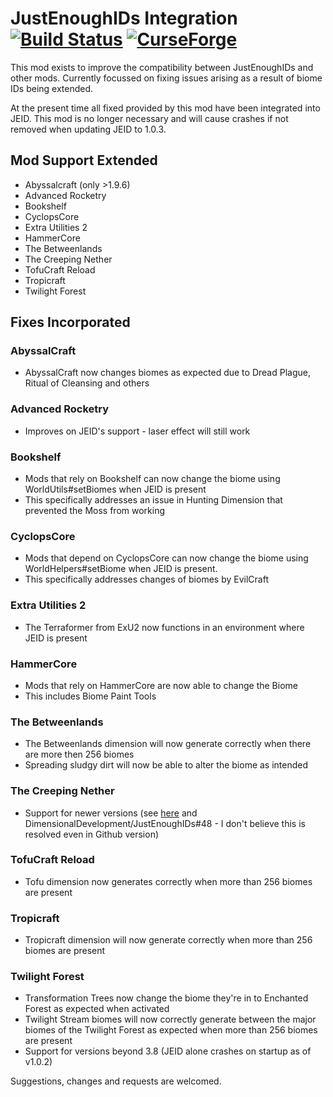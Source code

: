 # JustEnoughIDs Integration [![Build Status](https://travis-ci.org/robertdroptables-mcmods/JEIDsIntegration.svg?branch=master)](https://travis-ci.org/robertdroptables-mcmods/JEIDsIntegration) [![CurseForge](http://cf.way2muchnoise.eu/318572.svg)](https://www.curseforge.com/minecraft/mc-mods/justenoughids-integration-jeidsi)
This mod exists to improve the compatibility between JustEnoughIDs and other mods. Currently focussed on fixing issues arising as a result of biome IDs being extended.

At the present time all fixed provided by this mod have been integrated into JEID. This mod is no longer necessary and will cause crashes if not removed when updating JEID to 1.0.3.

## Mod Support Extended
* Abyssalcraft (only >1.9.6)
* Advanced Rocketry
* Bookshelf
* CyclopsCore
* Extra Utilities 2
* HammerCore
* The Betweenlands
* The Creeping Nether
* TofuCraft Reload
* Tropicraft
* Twilight Forest

## Fixes Incorporated
### AbyssalCraft
* AbyssalCraft now changes biomes as expected due to Dread Plague, Ritual of Cleansing and others

### Advanced Rocketry
* Improves on JEID's support - laser effect will still work

### Bookshelf
* Mods that rely on Bookshelf can now change the biome using WorldUtils#setBiomes when JEID is present
* This specifically addresses an issue in Hunting Dimension that prevented the Moss from working

### CyclopsCore
* Mods that depend on CyclopsCore can now change the biome using WorldHelpers#setBiome when JEID is present.
* This specifically addresses changes of biomes by EvilCraft

### Extra Utilities 2
* The Terraformer from ExU2 now functions in an environment where JEID is present

### HammerCore
* Mods that rely on HammerCore are now able to change the Biome
* This includes Biome Paint Tools

### The Betweenlands
* The Betweenlands dimension will now generate correctly when there are more then 256 biomes
* Spreading sludgy dirt will now be able to alter the biome as intended

### The Creeping Nether
* Support for newer versions (see [here](https://www.curseforge.com/minecraft/mc-mods/the-creeping-nether/issues/7) and DimensionalDevelopment/JustEnoughIDs#48 - I don't believe this is resolved even in Github version)

### TofuCraft Reload
* Tofu dimension now generates correctly when more than 256 biomes are present

### Tropicraft
* Tropicraft dimension will now generate correctly when more than 256 biomes are present

### Twilight Forest
* Transformation Trees now change the biome they're in to Enchanted Forest as expected when activated
* Twilight Stream biomes will now correctly generate between the major biomes of the Twilight Forest as expected when more than 256 biomes are present
* Support for versions beyond 3.8 (JEID alone crashes on startup as of v1.0.2)
 

Suggestions, changes and requests are welcomed.
